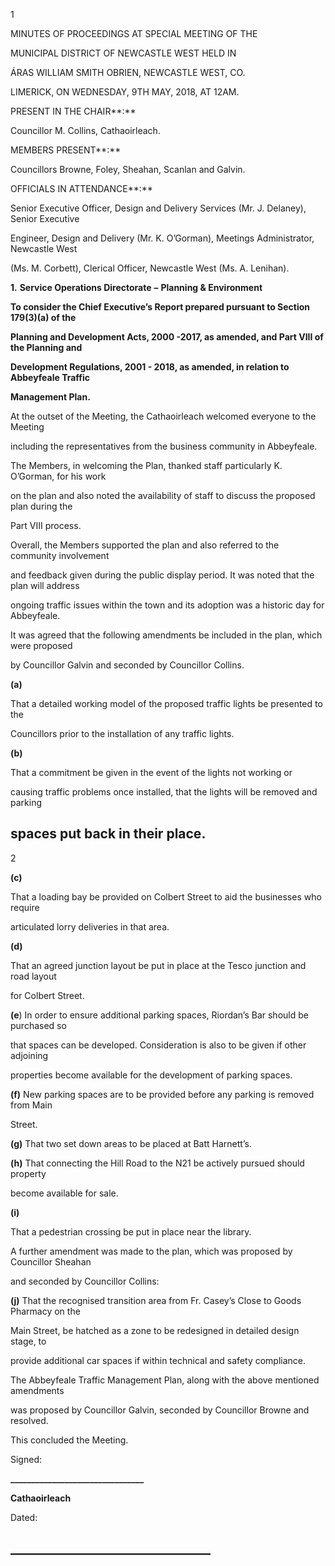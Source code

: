 1

MINUTES OF PROCEEDINGS AT SPECIAL MEETING OF THE

MUNICIPAL DISTRICT OF NEWCASTLE WEST HELD IN

ÁRAS WILLIAM SMITH OBRIEN, NEWCASTLE WEST, CO.

LIMERICK, ON WEDNESDAY, 9TH MAY, 2018, AT 12AM.

PRESENT IN THE CHAIR**:**

Councillor M. Collins, Cathaoirleach.

MEMBERS PRESENT**:**

Councillors Browne, Foley, Sheahan, Scanlan and Galvin.

OFFICIALS IN ATTENDANCE**:**

Senior Executive Officer, Design and Delivery Services (Mr. J. Delaney), Senior Executive

Engineer, Design and Delivery (Mr. K. O’Gorman), Meetings Administrator, Newcastle West

(Ms. M. Corbett), Clerical Officer, Newcastle West (Ms. A. Lenihan).

**1.** **Service Operations Directorate** **–** **Planning & Environment**

**To consider the Chief Executive’s Report prepared pursuant to Section 179(3)(a) of the**

**Planning and Development Acts, 2000 -2017, as amended, and Part VIII of the Planning and**

**Development Regulations, 2001 - 2018, as amended, in relation to Abbeyfeale Traffic**

**Management Plan.**

At the outset of the Meeting, the Cathaoirleach welcomed everyone to the Meeting

including the representatives from the business community in Abbeyfeale.

The Members, in welcoming the Plan, thanked staff particularly K. O’Gorman, for his work

on the plan and also noted the availability of staff to discuss the proposed plan during the

Part VIII process.

Overall, the Members supported the plan and also referred to the community involvement

and feedback given during the public display period. It was noted that the plan will address

ongoing traffic issues within the town and its adoption was a historic day for Abbeyfeale.

It was agreed that the following amendments be included in the plan, which were proposed

by Councillor Galvin and seconded by Councillor Collins.

**(a)**

That a detailed working model of the proposed traffic lights be presented to the

Councillors prior to the installation of any traffic lights.

**(b)**

That a commitment be given in the event of the lights not working or

causing traffic problems once installed, that the lights will be removed and parking

spaces put back in their place.
---
2

**(c)**

That a loading bay be provided on Colbert Street to aid the businesses who require

articulated lorry deliveries in that area.

**(d)**

That an agreed junction layout be put in place at the Tesco junction and road layout

for Colbert Street.

**(e**) In order to ensure additional parking spaces, Riordan’s Bar should be purchased so

that spaces can be developed. Consideration is also to be given if other adjoining

properties become available for the development of parking spaces.

**(f)** New parking spaces are to be provided before any parking is removed from Main

Street.

**(g)** That two set down areas to be placed at Batt Harnett’s.

**(h)** That connecting the Hill Road to the N21 be actively pursued should property

become available for sale.

**(i)**

That a pedestrian crossing be put in place near the library.

A further amendment was made to the plan, which was proposed by Councillor Sheahan

and seconded by Councillor Collins:

**(j)** That the recognised transition area from Fr. Casey’s Close to Goods Pharmacy on the

Main Street, be hatched as a zone to be redesigned in detailed design stage, to

provide additional car spaces if within technical and safety compliance.

The Abbeyfeale Traffic Management Plan, along with the above mentioned amendments

was proposed by Councillor Galvin, seconded by Councillor Browne and resolved.

This concluded the Meeting.

Signed:

**\_\_\_\_\_\_\_\_\_\_\_\_\_\_\_\_\_\_\_\_\_\_\_\_\_\_\_\_\_\_\_\_**

**Cathaoirleach**

Dated:

**\_\_\_\_\_\_\_\_\_\_\_\_\_\_\_\_\_\_\_\_\_\_\_\_\_\_\_\_\_\_\_\_**
---
